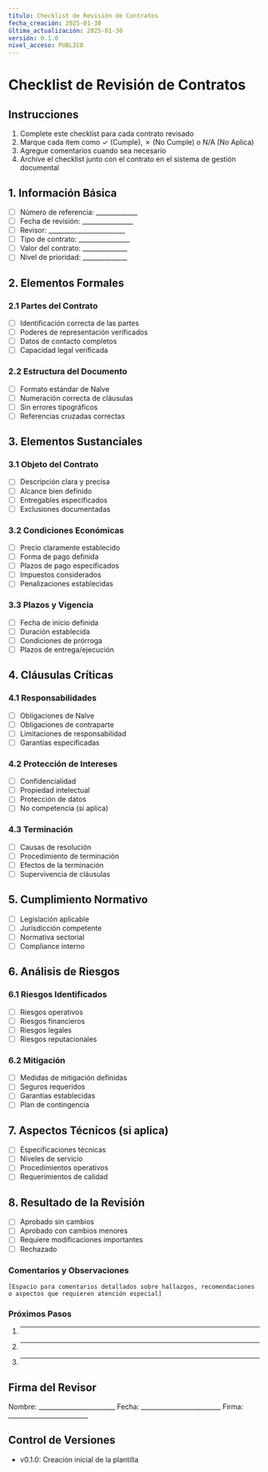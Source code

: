 ```yaml
---
título: Checklist de Revisión de Contratos
fecha_creación: 2025-01-30
última_actualización: 2025-01-30
versión: 0.1.0
nivel_acceso: PUBLICO
---
```

# Checklist de Revisión de Contratos

## Instrucciones
1. Complete este checklist para cada contrato revisado
2. Marque cada ítem como ✓ (Cumple), ✗ (No Cumple) o N/A (No Aplica)
3. Agregue comentarios cuando sea necesario
4. Archive el checklist junto con el contrato en el sistema de gestión documental

## 1. Información Básica
- [ ] Número de referencia: _____________
- [ ] Fecha de revisión: ________________
- [ ] Revisor: ________________________
- [ ] Tipo de contrato: ________________
- [ ] Valor del contrato: ______________
- [ ] Nivel de prioridad: ______________

## 2. Elementos Formales
### 2.1 Partes del Contrato
- [ ] Identificación correcta de las partes
- [ ] Poderes de representación verificados
- [ ] Datos de contacto completos
- [ ] Capacidad legal verificada

### 2.2 Estructura del Documento
- [ ] Formato estándar de Nalve
- [ ] Numeración correcta de cláusulas
- [ ] Sin errores tipográficos
- [ ] Referencias cruzadas correctas

## 3. Elementos Sustanciales
### 3.1 Objeto del Contrato
- [ ] Descripción clara y precisa
- [ ] Alcance bien definido
- [ ] Entregables especificados
- [ ] Exclusiones documentadas

### 3.2 Condiciones Económicas
- [ ] Precio claramente establecido
- [ ] Forma de pago definida
- [ ] Plazos de pago especificados
- [ ] Impuestos considerados
- [ ] Penalizaciones establecidas

### 3.3 Plazos y Vigencia
- [ ] Fecha de inicio definida
- [ ] Duración establecida
- [ ] Condiciones de prórroga
- [ ] Plazos de entrega/ejecución

## 4. Cláusulas Críticas
### 4.1 Responsabilidades
- [ ] Obligaciones de Nalve
- [ ] Obligaciones de contraparte
- [ ] Limitaciones de responsabilidad
- [ ] Garantías especificadas

### 4.2 Protección de Intereses
- [ ] Confidencialidad
- [ ] Propiedad intelectual
- [ ] Protección de datos
- [ ] No competencia (si aplica)

### 4.3 Terminación
- [ ] Causas de resolución
- [ ] Procedimiento de terminación
- [ ] Efectos de la terminación
- [ ] Supervivencia de cláusulas

## 5. Cumplimiento Normativo
- [ ] Legislación aplicable
- [ ] Jurisdicción competente
- [ ] Normativa sectorial
- [ ] Compliance interno

## 6. Análisis de Riesgos
### 6.1 Riesgos Identificados
- [ ] Riesgos operativos
- [ ] Riesgos financieros
- [ ] Riesgos legales
- [ ] Riesgos reputacionales

### 6.2 Mitigación
- [ ] Medidas de mitigación definidas
- [ ] Seguros requeridos
- [ ] Garantías establecidas
- [ ] Plan de contingencia

## 7. Aspectos Técnicos (si aplica)
- [ ] Especificaciones técnicas
- [ ] Niveles de servicio
- [ ] Procedimientos operativos
- [ ] Requerimientos de calidad

## 8. Resultado de la Revisión
- [ ] Aprobado sin cambios
- [ ] Aprobado con cambios menores
- [ ] Requiere modificaciones importantes
- [ ] Rechazado

### Comentarios y Observaciones
```
[Espacio para comentarios detallados sobre hallazgos, recomendaciones o aspectos que requieren atención especial]
```

### Próximos Pasos
1. _______________________________
2. _______________________________
3. _______________________________

## Firma del Revisor
Nombre: ________________________
Fecha: _________________________
Firma: _________________________

## Control de Versiones
- v0.1.0: Creación inicial de la plantilla 